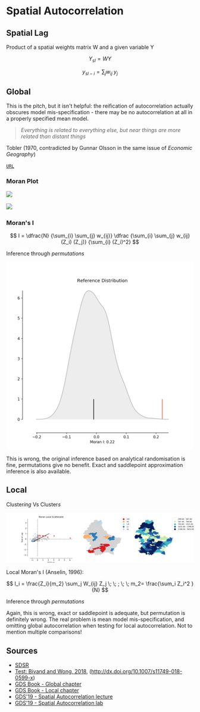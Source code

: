 # Spatial Autocorrelation

## Spatial Lag

Product of a spatial weights matrix W and a given variable Y

$$
Y_{sl} = WY
$$

$$
y_{sl-i} = \sum_j w_{ij} \; y_j
$$

## Global

This is the pitch, but it isn't helpful: the reification of autocorrelation actually obscures model mis-specification - there may be no autocorrelation at all in a properly specified mean model.

> *Everything is related to everything else, but near things are more related than distant things*

Tobler (1970, contradicted by Gunnar Olsson in the same issue of *Economic Geography*)

[`URL`](http://mybinder.org/repo/darribas/int_sp_auto)

### Moran Plot

![](http://darribas.org/gds18/content/lectures/figs/l06_imd_score_choro.png)

![](http://darribas.org/gds18/content/lectures/figs/l05_moranplot_std.png)

### Moran's I

$$
I = \dfrac{N} {\sum_{i} \sum_{j} w_{ij}} \dfrac {\sum_{i} \sum_{j}
w_{ij}(Z_i) (Z_j)} {\sum_{i} (Z_i)^2}
$$

Inference through *permutations*

![](../figs/moran_inference.png)

This is wrong, the original inference based on analytical randomisation is fine, permutations give no benefit. Exact and saddlepoint approximation inference is also available.

## Local

Cluster*ing* Vs Cluster*s*

![](../figs/lisa_plots.png)

Local Moran's I (Anselin, 1996):

$$
I_i = \frac{Z_i}{m_2} \sum_j W_{ij} Z_j \; \; ; \; \;  m_2= \frac{\sum_i Z_i^2
}{N}
$$

Inference through *permutations*

Again, this is wrong, exact or saddlepoint is adequate, but permutation is definitely wrong. The real problem is mean model mis-specification, and omitting global autocorrelation when testing for local autocorrelation. Not to mention multiple comparisons!

## Sources

* [SDSR](https://keen-swartz-3146c4.netlify.com/area-data-and-spatial-autcorrelation.html)
* [Test: Bivand and Wong, 2018](https://rdcu.be/bLVB4), (http://dx.doi.org/10.1007/s11749-018-0599-x)
* [GDS Book - Global chapter](https://geographicdata.science/book/notebooks/06_spatial_autocorrelation.html)
* [GDS Book - Local chapter](https://geographicdata.science/book/notebooks/07_local_autocorrelation.html)
* [GDS'19 - Spatial Autocorrelation lecture](http://darribas.org/gds19/notes/Class_06.html)
* [GDS'19 - Spatial Autocorrelation lab](http://darribas.org/gds19/labs/Lab_06.html)
